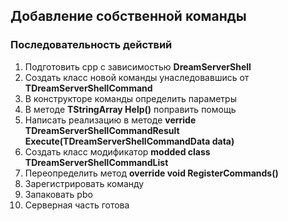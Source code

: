 ## Добавление собственной команды

### Последовательность действий

1. Подготовить cpp с зависимостью __DreamServerShell__
2. Создать класс новой команды унаследовавшись от __TDreamServerShellCommand__
3. В конструкторе команды определить параметры
4. В методе __TStringArray Help()__ поправить помощь
5. Написать реализацию в методе __verride TDreamServerShellCommandResult Execute(TDreamServerShellCommandData data)__
6. Создать класс модификатор __modded class TDreamServerShellCommandList__
7. Переопределить метод __override void RegisterCommands()__
8. Зарегистрировать команду
9. Запаковать pbo
10. Серверная часть готова